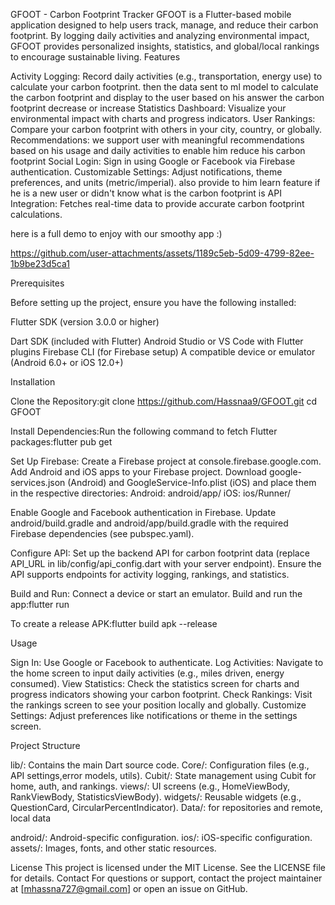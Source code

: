 GFOOT - Carbon Footprint Tracker
GFOOT is a Flutter-based mobile application designed to help users track, manage, and reduce their carbon footprint. By logging daily activities and analyzing environmental impact, GFOOT provides personalized insights, statistics, and global/local rankings to encourage sustainable living.
Features


Activity Logging: Record daily activities (e.g., transportation, energy use) to calculate your carbon footprint.
then the data sent to ml model to calculate the carbon footprint and display to the user 
based on his answer the carbon footprint decrease or increase 
Statistics Dashboard: Visualize your environmental impact with charts and progress indicators.
User Rankings: Compare your carbon footprint with others in your city, country, or globally.
Recommendations: we support user with meaningful recommendations based on his usage and daily activities to enable him reduce his carbon footprint
Social Login: Sign in using Google or Facebook via Firebase authentication.
Customizable Settings: Adjust notifications, theme preferences, and units (metric/imperial).
also provide to him learn feature if he is a new user or didn't know what is the carbon footprint is 
API Integration: Fetches real-time data to provide accurate carbon footprint calculations.

here is a full demo to enjoy with our smoothy app :) 


https://github.com/user-attachments/assets/1189c5eb-5d09-4799-82ee-1b9be23d5ca1


Prerequisites

Before setting up the project, ensure you have the following installed:

Flutter SDK (version 3.0.0 or higher)

Dart SDK (included with Flutter)
Android Studio or VS Code with Flutter plugins
Firebase CLI (for Firebase setup)
A compatible device or emulator (Android 6.0+ or iOS 12.0+)

Installation

Clone the Repository:git clone https://github.com/Hassnaa9/GFOOT.git
cd GFOOT


Install Dependencies:Run the following command to fetch Flutter packages:flutter pub get


Set Up Firebase:
Create a Firebase project at console.firebase.google.com.
Add Android and iOS apps to your Firebase project.
Download google-services.json (Android) and GoogleService-Info.plist (iOS) and place them in the respective directories:
Android: android/app/
iOS: ios/Runner/


Enable Google and Facebook authentication in Firebase.
Update android/build.gradle and android/app/build.gradle with the required Firebase dependencies (see pubspec.yaml).


Configure API:
Set up the backend API for carbon footprint data (replace API_URL in lib/config/api_config.dart with your server endpoint).
Ensure the API supports endpoints for activity logging, rankings, and statistics.


Build and Run:
Connect a device or start an emulator.
Build and run the app:flutter run


To create a release APK:flutter build apk --release





Usage

Sign In: Use Google or Facebook to authenticate.
Log Activities: Navigate to the home screen to input daily activities (e.g., miles driven, energy consumed).
View Statistics: Check the statistics screen for charts and progress indicators showing your carbon footprint.
Check Rankings: Visit the rankings screen to see your position locally and globally.
Customize Settings: Adjust preferences like notifications or theme in the settings screen.

Project Structure

lib/: Contains the main Dart source code.
Core/: Configuration files (e.g., API settings,error models, utils).
Cubit/: State management using Cubit for home, auth, and rankings.
views/: UI screens (e.g., HomeViewBody, RankViewBody, StatisticsViewBody).
widgets/: Reusable widgets (e.g., QuestionCard, CircularPercentIndicator).
Data/: for repositories and remote, local data

android/: Android-specific configuration.
ios/: iOS-specific configuration.
assets/: Images, fonts, and other static resources.

License
This project is licensed under the MIT License. See the LICENSE file for details.
Contact
For questions or support, contact the project maintainer at [mhassna727@gmail.com]  or open an issue on GitHub.
